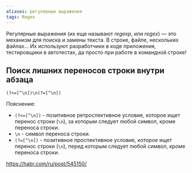```yaml
---
aliases: регулярные выражения 
tags: Regex
---
```

Регулярные выражения (их еще называют _regexp_, или _regex_) — это механизм для поиска и замены текста. В строке, файле, нескольких файлах... Их используют разработчики в коде приложения, тестировщики в автотестах, да просто при работе в командной строке!

## Поиск лишних переносов строки внутри абзаца

`(?<=[^\n])\n(?=[^\n])`

Пояснение:

- `(?<=[^\n])` - позитивное ретроспективное условие, которое ищет перенос строки (`\n`), за которым следует любой символ, кроме переноса строки.
- `\n` - символ переноса строки.
- `(?=[^\n])` - позитивное проспективное условие, которое ищет перенос строки (`\n`), перед которым следует любой символ, кроме переноса строки.


https://habr.com/ru/post/545150/
